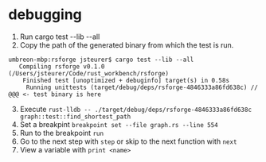 # debugging

1. Run cargo test --lib --all 
2. Copy the path of the generated binary from which the test is run. 
```
umbreon-mbp:rsforge jsteurer$ cargo test --lib --all 
   Compiling rsforge v0.1.0 (/Users/jsteurer/Code/rust_workbench/rsforge)
    Finished test [unoptimized + debuginfo] target(s) in 0.58s
     Running unittests (target/debug/deps/rsforge-4846333a86fd638c) // @@@ <- test binary is here 
```
3. Execute `rust-lldb -- ./target/debug/deps/rsforge-4846333a86fd638c graph::test::find_shortest_path`
4. Set a breakpint `breakpoint set --file graph.rs --line 554`
5. Run to the breakpoint `run`
6. Go to the next step with `step` or skip to the next function with `next`
7. View a variable with `print <name>`

